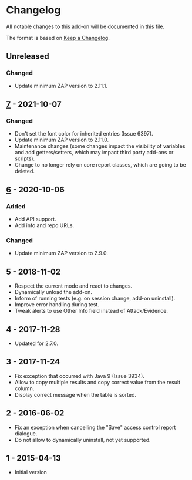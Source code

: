 # Changelog
All notable changes to this add-on will be documented in this file.

The format is based on [Keep a Changelog](https://keepachangelog.com/en/1.0.0/).

## Unreleased
### Changed
- Update minimum ZAP version to 2.11.1.

## [7] - 2021-10-07
### Changed
- Don't set the font color for inherited entries (Issue 6397).
- Update minimum ZAP version to 2.11.0.
- Maintenance changes (some changes impact the visibility of variables and add getters/setters, which may impact third party add-ons or scripts).
- Change to no longer rely on core report classes, which are going to be deleted.

## [6] - 2020-10-06

### Added
- Add API support.
- Add info and repo URLs.

### Changed
- Update minimum ZAP version to 2.9.0.

## 5 - 2018-11-02

- Respect the current mode and react to changes.
- Dynamically unload the add-on.
- Inform of running tests (e.g. on session change, add-on uninstall).
- Improve error handling during test.
- Tweak alerts to use Other Info field instead of Attack/Evidence.

## 4 - 2017-11-28

- Updated for 2.7.0.

## 3 - 2017-11-24

- Fix exception that occurred with Java 9 (Issue 3934).
- Allow to copy multiple results and copy correct value from the result column.
- Display correct message when the table is sorted.

## 2 - 2016-06-02

- Fix an exception when cancelling the "Save" access control report dialogue.
- Do not allow to dynamically uninstall, not yet supported.

## 1 - 2015-04-13

- Initial version

[7]: https://github.com/zaproxy/zap-extensions/releases/accessControl-v7
[6]: https://github.com/zaproxy/zap-extensions/releases/accessControl-v6
